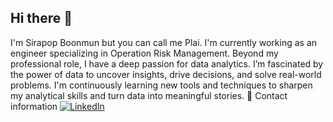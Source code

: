 ## Hi there 👋
I'm Sirapop Boonmun but you can call me Plai.
I'm currently working as an engineer specializing in Operation Risk Management.
Beyond my professional role, I have a deep passion for data analytics. I’m fascinated by the power of data to uncover insights, drive decisions, and solve real-world problems. I'm continuously learning new tools and techniques to sharpen my analytical skills and turn data into meaningful stories.
🌟 Contact information
[![LinkedIn](https://img.shields.io/badge/LinkedIn-0077B5?style=for-the-badge&logo=linkedin&logoColor=white)](https://www.linkedin.com/in/sirapop-boonmun-b7a28922a/)

<!--
**Plai101/Plai101** is a ✨ _special_ ✨ repository because its `README.md` (this file) appears on your GitHub profile.

Here are some ideas to get you started:

- 🔭 I’m currently working on ...
- 🌱 I’m currently learning ...
- 👯 I’m looking to collaborate on ...
- 🤔 I’m looking for help with ...
- 💬 Ask me about ...
- 📫 How to reach me: ...
- 😄 Pronouns: ...
- ⚡ Fun fact: ...
-->
